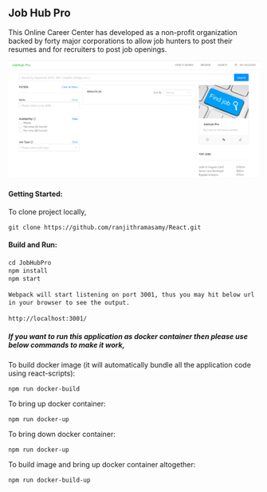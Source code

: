 <h2>Job Hub Pro</h2>
	This Online Career Center has developed as a non-profit organization backed by forty major corporations to allow job hunters to post their resumes and for recruiters to post job openings. <br/>
	
![Image of JobHubPro](https://github.com/ranjithramasamy/React/blob/master/job-hub-pro/jobhubpro.PNG)

<h4>Getting Started:</h4>
	To clone project locally,
	
	git clone https://github.com/ranjithramasamy/React.git
	
<h4>Build and Run:</h4>
	
	cd JobHubPro	
	npm install	
	npm start
	
	Webpack will start listening on port 3001, thus you may hit below url in your browser to see the output.
	
	http://localhost:3001/
	
<h5>If you want to run this application as docker container then please use below commands to make it work, </h5>
   To build docker image (it will automatically bundle all the application code using react-scripts):
    
    npm run docker-build
    
   To bring up docker container:
        
    npm run docker-up
   
   To bring down docker container:
           
    npm run docker-up
   
   To build image and bring up docker container altogether:
              
    npm run docker-build-up
